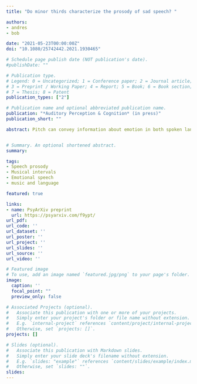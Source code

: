 ```yaml
---
title: "Do minor thirds characterize the prosody of sad speech? "

authors:
- andres
- bob

date: "2021-05-23T00:00:00Z"
doi: "10.1080/25742442.2021.1930465"

# Schedule page publish date (NOT publication's date).
#publishDate: ""

# Publication type.
# Legend: 0 = Uncategorized; 1 = Conference paper; 2 = Journal article;
# 3 = Preprint / Working Paper; 4 = Report; 5 = Book; 6 = Book section;
# 7 = Thesis; 8 = Patent
publication_types: ["2"]

# Publication name and optional abbreviated publication name.
publication: "*Auditory Perception & Cognition* (in press)"
publication_short: ""

abstract: Pitch can convey information about emotion in both spoken language and in music. Given this, do people use pitch to communicate emotion in similar ways across both domains? To investigate this question we look at intervals between the fundamental frequency (f0) of adjacent syllables in emotional speech produced by actors. We first investigate whether descending minor third intervals are more prevalent in sad speech compared to other types of emotional speech, as has been reported previously. In these data, we see no evidence for descending minor thirds being characteristic of sad speech. In fact, we find little evidence for any specific musical intervals being associated with specific emotions in these longer sentences. We suggest that speakers might borrow emotional cues from music only when other prosodic options are infeasible.


# Summary. An optional shortened abstract.
summary:

tags:
- Speech prosody
- Musical intervals
- Emotional speech
- music and language

featured: true

links:
- name: PsyArXiv preprint
  url: https://psyarxiv.com/f9ypt/
url_pdf: 
url_code: ''
url_dataset: ''
url_poster: ''
url_project: ''
url_slides: ''
url_source: ''
url_video: ''

# Featured image
# To use, add an image named `featured.jpg/png` to your page's folder. 
image:
  caption: ''
  focal_point: ""
  preview_only: false

# Associated Projects (optional).
#   Associate this publication with one or more of your projects.
#   Simply enter your project's folder or file name without extension.
#   E.g. `internal-project` references `content/project/internal-project/index.md`.
#   Otherwise, set `projects: []`.
projects: []

# Slides (optional).
#   Associate this publication with Markdown slides.
#   Simply enter your slide deck's filename without extension.
#   E.g. `slides: "example"` references `content/slides/example/index.md`.
#   Otherwise, set `slides: ""`.
slides:
---
```


